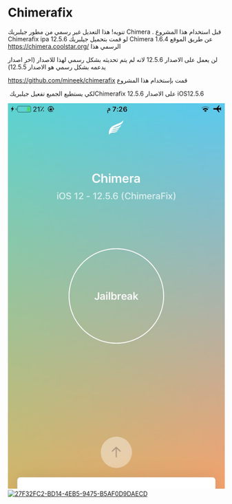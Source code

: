 # Chimerafix

تنويه! هذا التعديل غير رسمي من مطور جيلبريك Chimera . قبل استخدام هذا المشروع Chimerafix ipa 12.5.6 لو قمت بتحميل جيلبريك Chimera 1.6.4 عن طريق الموقع الرسمي هذا 
‏‪https://chimera.coolstar.org/

لن يعمل على الاصدار 12.5.6 لانه لم يتم تحديثه بشكل رسمي لهذا للاصدار (اخر اصدار يدعمه بشكل رسمي هو الاصدار 12.5.5)

قمت بإستخدام هذا المشروع 
‏‪https://github.com/mineek/chimerafix

 لكي يستطيع الجميع تفعيل جيلبريك 
‏Chimerafix 12.5.6 على الاصدار iOS12.5.6

[![](https://github.com/TeacheriP/Chimerafix-iOS12.5.6-ipa/blob/f00450bd3a4d78beb8b1160213b877a8fff8bd50/FEBFE960-27AB-45C9-88D5-AD195A391644.jpeg)](url)
[![27F32FC2-BD14-4EB5-9475-B5AF0D9DAECD](https://user-images.githubusercontent.com/112024808/199250089-9e41fc91-fc75-4e77-bfdd-a05be24c273c.jpeg)](url)

